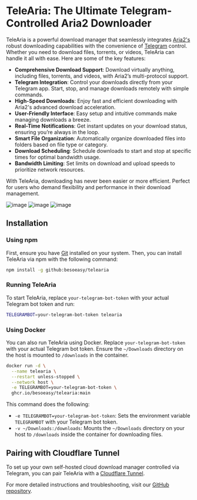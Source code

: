# TeleAria: The Ultimate Telegram-Controlled Aria2 Downloader

TeleAria is a powerful download manager that seamlessly integrates [Aria2's](https://aria2.github.io/) robust downloading capabilities with the convenience of [Telegram](https://telegram.org/) control. Whether you need to download files, torrents, or videos, TeleAria can handle it all with ease. Here are some of the key features:

- **Comprehensive Download Support**: Download virtually anything, including files, torrents, and videos, with Aria2’s multi-protocol support.
- **Telegram Integration**: Control your downloads directly from your Telegram app. Start, stop, and manage downloads remotely with simple commands.
- **High-Speed Downloads**: Enjoy fast and efficient downloading with Aria2's advanced download acceleration.
- **User-Friendly Interface**: Easy setup and intuitive commands make managing downloads a breeze.
- **Real-Time Notifications**: Get instant updates on your download status, ensuring you’re always in the loop.
- **Smart File Organization**: Automatically organize downloaded files into folders based on file type or category.
- **Download Scheduling**: Schedule downloads to start and stop at specific times for optimal bandwidth usage.
- **Bandwidth Limiting**: Set limits on download and upload speeds to prioritize network resources.

With TeleAria, downloading has never been easier or more efficient. Perfect for users who demand flexibility and performance in their download management.

![image](https://github.com/user-attachments/assets/08b2c939-b766-4926-ab82-91e94b6438ac)
![image](https://github.com/user-attachments/assets/890775b1-1858-4364-8d4f-c19f9f29c31d)
![image](https://github.com/user-attachments/assets/fe99c36b-bf9c-47e4-8ba8-05faaa218db9)

## Installation

### Using npm

First, ensure you have [Git](https://git-scm.com/) installed on your system. Then, you can install TeleAria via npm with the following command:

```bash
npm install -g github:besoeasy/telearia
```

### Running TeleAria

To start TeleAria, replace `your-telegram-bot-token` with your actual Telegram bot token and run:

```bash
TELEGRAMBOT=your-telegram-bot-token telearia
```

### Using Docker

You can also run TeleAria using Docker. Replace `your-telegram-bot-token` with your actual Telegram bot token. Ensure the `~/Downloads` directory on the host is mounted to `/downloads` in the container.

```bash
docker run -d \
  --name telearia \
  --restart unless-stopped \
  --network host \
  -e TELEGRAMBOT=your-telegram-bot-token \
  ghcr.io/besoeasy/telearia:main
```

This command does the following:

- `-e TELEGRAMBOT=your-telegram-bot-token`: Sets the environment variable `TELEGRAMBOT` with your Telegram bot token.
- `-v ~/Downloads:/downloads`: Mounts the `~/Downloads` directory on your host to `/downloads` inside the container for downloading files.

## Pairing with Cloudflare Tunnel

To set up your own self-hosted cloud download manager controlled via Telegram, you can pair TeleAria with a [Cloudflare Tunnel](https://developers.cloudflare.com/cloudflare-one/connections/connect-apps/).

For more detailed instructions and troubleshooting, visit our [GitHub repository](https://github.com/besoeasy/telearia).
